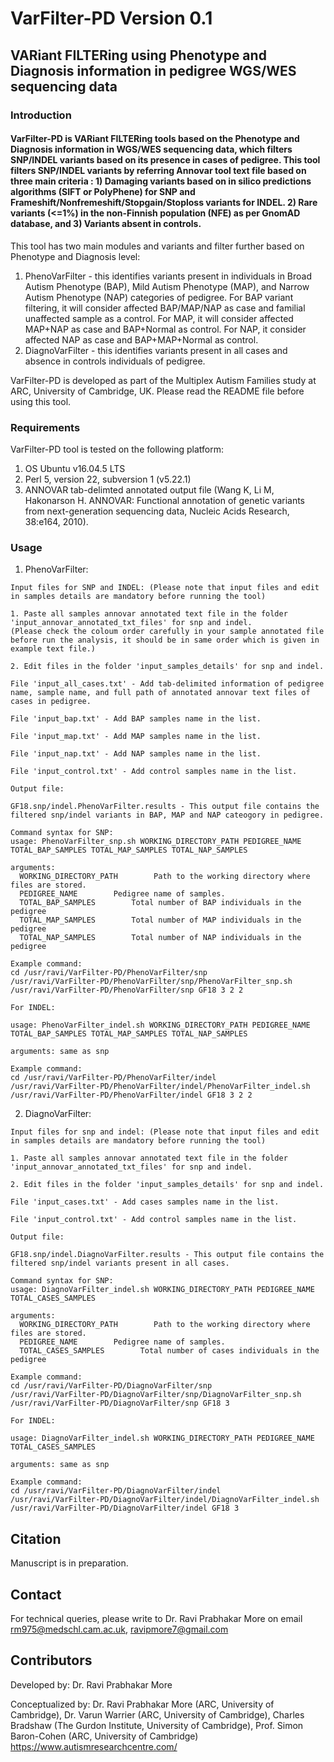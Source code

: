 # VarFilter-PD Version 0.1
## VARiant FILTERing using Phenotype and Diagnosis information in pedigree WGS/WES sequencing data
### Introduction
#### VarFilter-PD is VARiant FILTERing tools based on the Phenotype and Diagnosis information in WGS/WES sequencing data, which filters SNP/INDEL variants based on its presence in cases of pedigree. This tool filters SNP/INDEL variants by referring Annovar tool text file based on three main criteria : 1) Damaging variants based on in silico predictions algorithms (SIFT or PolyPhene) for SNP and Frameshift/Nonfremeshift/Stopgain/Stoploss variants for INDEL. 2) Rare variants (<=1%) in the non-Finnish population (NFE) as per GnomAD database, and 3) Variants absent in controls.

This tool has two main modules and variants and filter further based on Phenotype and Diagnosis level:
1) PhenoVarFilter - this identifies variants present in individuals in Broad Autism Phenotype (BAP), Mild Autism Phenotype (MAP), and Narrow Autism Phenotype (NAP) categories of pedigree. For BAP variant filtering, it will consider affected BAP/MAP/NAP as case and familial unaffected sample as a control. For MAP, it will consider affected MAP+NAP as case and BAP+Normal as control. For NAP, it consider affected NAP as case and BAP+MAP+Normal as control.
2) DiagnoVarFilter - this identifies variants present in all cases and absence in controls individuals of pedigree.

VarFilter-PD is developed as part of the Multiplex Autism Families study at ARC, University of Cambridge, UK. Please read the README file before using this tool.

### Requirements
VarFilter-PD tool is tested on the following platform:
1. OS Ubuntu v16.04.5 LTS
2. Perl 5, version 22, subversion 1 (v5.22.1)
3. ANNOVAR tab-delimted annotated output file (Wang K, Li M, Hakonarson H. ANNOVAR: Functional annotation of genetic variants from next-generation sequencing data, Nucleic Acids Research, 38:e164, 2010).

### Usage
1) PhenoVarFilter:
```
Input files for SNP and INDEL: (Please note that input files and edit in samples details are mandatory before running the tool)

1. Paste all samples annovar annotated text file in the folder 'input_annovar_annotated_txt_files' for snp and indel.
(Please check the coloum order carefully in your sample annotated file before run the analysis, it should be in same order which is given in example text file.)

2. Edit files in the folder 'input_samples_details' for snp and indel.

File 'input_all_cases.txt' - Add tab-delimited information of pedigree name, sample name, and full path of annotated annovar text files of cases in pedigree.

File 'input_bap.txt' - Add BAP samples name in the list.

File 'input_map.txt' - Add MAP samples name in the list.

File 'input_nap.txt' - Add NAP samples name in the list.

File 'input_control.txt' - Add control samples name in the list.

Output file: 

GF18.snp/indel.PhenoVarFilter.results - This output file contains the filtered snp/indel variants in BAP, MAP and NAP cateogory in pedigree.

Command syntax for SNP:
usage: PhenoVarFilter_snp.sh WORKING_DIRECTORY_PATH PEDIGREE_NAME TOTAL_BAP_SAMPLES TOTAL_MAP_SAMPLES TOTAL_NAP_SAMPLES

arguments:
  WORKING_DIRECTORY_PATH        Path to the working directory where files are stored.
  PEDIGREE_NAME        Pedigree name of samples.
  TOTAL_BAP_SAMPLES        Total number of BAP individuals in the pedigree
  TOTAL_MAP_SAMPLES        Total number of MAP individuals in the pedigree
  TOTAL_NAP_SAMPLES        Total number of NAP individuals in the pedigree

Example command: 
cd /usr/ravi/VarFilter-PD/PhenoVarFilter/snp
/usr/ravi/VarFilter-PD/PhenoVarFilter/snp/PhenoVarFilter_snp.sh /usr/ravi/VarFilter-PD/PhenoVarFilter/snp GF18 3 2 2

For INDEL:

usage: PhenoVarFilter_indel.sh WORKING_DIRECTORY_PATH PEDIGREE_NAME TOTAL_BAP_SAMPLES TOTAL_MAP_SAMPLES TOTAL_NAP_SAMPLES

arguments: same as snp

Example command: 
cd /usr/ravi/VarFilter-PD/PhenoVarFilter/indel
/usr/ravi/VarFilter-PD/PhenoVarFilter/indel/PhenoVarFilter_indel.sh /usr/ravi/VarFilter-PD/PhenoVarFilter/indel GF18 3 2 2

```

2) DiagnoVarFilter:

```
Input files for snp and indel: (Please note that input files and edit in samples details are mandatory before running the tool)

1. Paste all samples annovar annotated text file in the folder 'input_annovar_annotated_txt_files' for snp and indel.

2. Edit files in the folder 'input_samples_details' for snp and indel.

File 'input_cases.txt' - Add cases samples name in the list.

File 'input_control.txt' - Add control samples name in the list.

Output file: 

GF18.snp/indel.DiagnoVarFilter.results - This output file contains the filtered snp/indel variants present in all cases.

Command syntax for SNP:
usage: DiagnoVarFilter_indel.sh WORKING_DIRECTORY_PATH PEDIGREE_NAME TOTAL_CASES_SAMPLES

arguments:
  WORKING_DIRECTORY_PATH        Path to the working directory where files are stored.
  PEDIGREE_NAME        Pedigree name of samples.
  TOTAL_CASES_SAMPLES        Total number of cases individuals in the pedigree
  
Example command: 
cd /usr/ravi/VarFilter-PD/DiagnoVarFilter/snp
/usr/ravi/VarFilter-PD/DiagnoVarFilter/snp/DiagnoVarFilter_snp.sh /usr/ravi/VarFilter-PD/DiagnoVarFilter/snp GF18 3

For INDEL:

usage: DiagnoVarFilter_indel.sh WORKING_DIRECTORY_PATH PEDIGREE_NAME TOTAL_CASES_SAMPLES

arguments: same as snp

Example command: 
cd /usr/ravi/VarFilter-PD/DiagnoVarFilter/indel
/usr/ravi/VarFilter-PD/DiagnoVarFilter/indel/DiagnoVarFilter_indel.sh /usr/ravi/VarFilter-PD/DiagnoVarFilter/indel GF18 3
```
## Citation
Manuscript is in preparation.

## Contact
For technical queries, please write to Dr. Ravi Prabhakar More on email rm975@medschl.cam.ac.uk, ravipmore7@gmail.com

## Contributors
Developed by: Dr. Ravi Prabhakar More

Conceptualized by: Dr. Ravi Prabhakar More (ARC, University of Cambridge), Dr. Varun Warrier (ARC, University of Cambridge), Charles Bradshaw (The Gurdon Institute, University of Cambridge), Prof. Simon Baron-Cohen (ARC, University of Cambridge)
https://www.autismresearchcentre.com/

